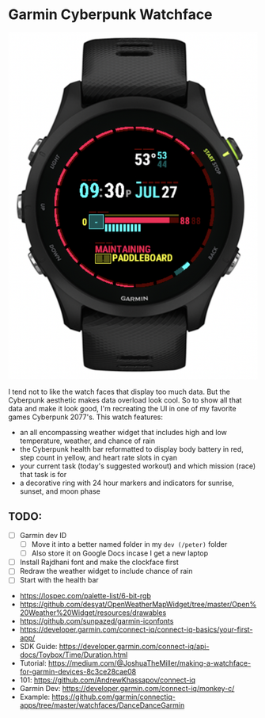 
# Garmin Cyberpunk Watchface

![Cyberpunk Watchface Preview](concept-art/versions/1.png)

I tend not to like the watch faces that display too much data. But the Cyberpunk aesthetic makes data overload look cool.
So to show all that data and make it look good, I'm recreating the UI in one of my favorite games Cyberpunk 2077's.
This watch features:
- an all encompassing weather widget that includes high and low temperature, weather, and chance of rain
- the Cyberpunk health bar reformatted to display body battery in red, step count in yellow, and heart rate slots in cyan
- your current task (today's suggested workout) and which mission (race) that task is for
- a decorative ring with 24 hour markers and indicators for sunrise, sunset, and moon phase

## TODO:

- [ ] Garmin dev ID
  - [ ] Move it into a better named folder in my `dev (/peter)` folder
  - [ ] Also store it on Google Docs incase I get a new laptop
- [ ] Install Rajdhani font and make the clockface first
- [ ] Redraw the weather widget to include chance of rain
- [ ] Start with the health bar

- https://lospec.com/palette-list/6-bit-rgb
- https://github.com/desyat/OpenWeatherMapWidget/tree/master/Open%20Weather%20Widget/resources/drawables
- https://github.com/sunpazed/garmin-iconfonts
- https://developer.garmin.com/connect-iq/connect-iq-basics/your-first-app/
- SDK Guide: https://developer.garmin.com/connect-iq/api-docs/Toybox/Time/Duration.html
- Tutorial: https://medium.com/@JoshuaTheMiller/making-a-watchface-for-garmin-devices-8c3ce28cae08
- 101: https://github.com/AndrewKhassapov/connect-iq 
- Garmin Dev: https://developer.garmin.com/connect-iq/monkey-c/
- Example: https://github.com/garmin/connectiq-apps/tree/master/watchfaces/DanceDanceGarmin